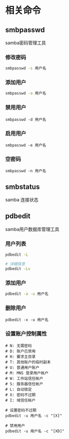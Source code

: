# 相关命令

## smbpasswd

samba密码管理工具

### 修改密码

```bash
smbpasswd -s 用户名
```

### 添加用户

```bash
smbpasswd -a 用户名
```

### 禁用用户

```
smbpasswd -d 用户名
```

### 启用用户

```
smbpasswd -e 用户名
```

### 空密码

```
smbpasswd -n 用户名
```

## smbstatus

samba 连接状态



## pdbedit

samba用户数据库管理工具

### 用户列表

```bash
pdbedit -L

# 详细信息
pdbedit -Lv
```

### 添加用户

```bash
pdbedit -a -u 用户名
```

### 删除用户

```
pdbedit -x -u 用户名
```

### 设置账户控制属性

```
# N: 无需密码
# D: 账户已禁用
# H: 要求主目录
# T: 其他账户的临时副本
# U: 普通用户账户
# M: MNS 登录用户帐户
# W: 工作站信任帐户
# S: 服务器信任帐户
# L: 自动锁定
# X: 密码不过期
# I: 域信任帐户

# 设置密码不过期
pdbedit -u 用户名 -c "[X]"

# 禁用用户
pdbedit -u 用户名 -c "[XD]"
```

